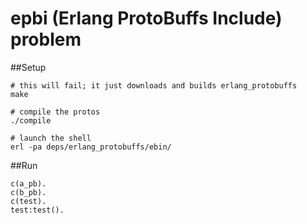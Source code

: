 # epbi (Erlang ProtoBuffs Include) problem

##Setup
```
# this will fail; it just downloads and builds erlang_protobuffs
make 

# compile the protos
./compile 

# launch the shell
erl -pa deps/erlang_protobuffs/ebin/
```

##Run
```
c(a_pb).
c(b_pb).
c(test).
test:test().
```

